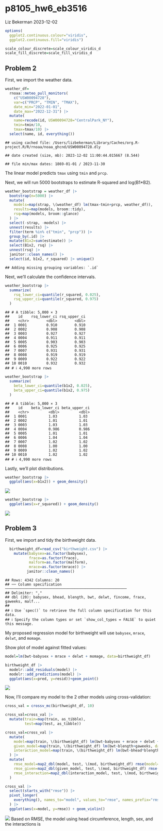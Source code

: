 p8105_hw6_eb3516
================
Liz Bekerman
2023-12-02

``` r
options(
  ggplot2.continuous.colour="viridis",
  ggplot2.continuous.fill="viridis")

scale_colour_discrete=scale_colour_viridis_d
scale_fill_discrete=scale_fill_viridis_d
```

## Problem 2

First, we import the weather data.

``` r
weather_df=
  rnoaa::meteo_pull_monitors(
    c("USW00094728"),
    var=c("PRCP", "TMIN", "TMAX"),
    date_min="2022-01-01",
    date_max="2022-12-31") |>
  mutate(
    name=recode(id, USW00094728="CentralPark_NY"),
    tmin=tmin/10,
    tmax=tmax/10) |>
  select(name, id, everything())
```

    ## using cached file: /Users/lizbekerman/Library/Caches/org.R-project.R/R/rnoaa/noaa_ghcnd/USW00094728.dly

    ## date created (size, mb): 2023-12-02 11:00:44.015667 (8.544)

    ## file min/max dates: 1869-01-01 / 2023-11-30

The linear model predicts `tmax` using `tmin` and `prcp`.

Next, we will run 5000 bootstraps to estimate R-squared and log(B1\*B2).

``` r
weather_bootstrap = weather_df |>
  bootstrap(n=5000) |>
  mutate(
    models=map(strap, \(weather_df) lm(tmax~tmin+prcp, weather_df)),
    results=map(models, broom::tidy),
    rsq=map(models, broom::glance)
  ) |>
  select(-strap, -models) |>
  unnest(results) |>
  filter(term %in% c("tmin", "prcp")) |>
  group_by(.id) |>
  mutate(B1x2=sum(estimate)) |>
  select(B1x2, rsq) |>
  unnest(rsq) |>
  janitor::clean_names() |>
  select(id, b1x2, r_squared) |> unique()
```

    ## Adding missing grouping variables: `.id`

Next, we’ll calculate the confidence intervals.

``` r
weather_bootstrap |>
  summarize(
    rsq_lower_ci=quantile(r_squared, 0.025),
    rsq_upper_ci=quantile(r_squared, 0.975)
  )
```

    ## # A tibble: 5,000 × 3
    ##    id    rsq_lower_ci rsq_upper_ci
    ##    <chr>        <dbl>        <dbl>
    ##  1 0001         0.910        0.910
    ##  2 0002         0.908        0.908
    ##  3 0003         0.927        0.927
    ##  4 0004         0.911        0.911
    ##  5 0005         0.903        0.903
    ##  6 0006         0.925        0.925
    ##  7 0007         0.931        0.931
    ##  8 0008         0.919        0.919
    ##  9 0009         0.922        0.922
    ## 10 0010         0.932        0.932
    ## # ℹ 4,990 more rows

``` r
weather_bootstrap |>
  summarize(
    beta_lower_ci=quantile(b1x2, 0.025),
    beta_upper_ci=quantile(b1x2, 0.975)
  )
```

    ## # A tibble: 5,000 × 3
    ##    id    beta_lower_ci beta_upper_ci
    ##    <chr>         <dbl>         <dbl>
    ##  1 0001          1.03          1.03 
    ##  2 0002          1.01          1.01 
    ##  3 0003          1.03          1.03 
    ##  4 0004          0.986         0.986
    ##  5 0005          1.01          1.01 
    ##  6 0006          1.04          1.04 
    ##  7 0007          1.02          1.02 
    ##  8 0008          1.00          1.00 
    ##  9 0009          1.02          1.02 
    ## 10 0010          1.02          1.02 
    ## # ℹ 4,990 more rows

Lastly, we’ll plot distributions.

``` r
weather_bootstrap |>
  ggplot(aes(x=b1x2)) + geom_density()
```

![](p8105_hw6_eb3516_files/figure-gfm/unnamed-chunk-5-1.png)<!-- -->

``` r
weather_bootstrap |>
  ggplot(aes(x=r_squared)) + geom_density()
```

![](p8105_hw6_eb3516_files/figure-gfm/unnamed-chunk-5-2.png)<!-- -->

## Problem 3

First, we import and tidy the birthweight data.

``` r
  birthweight_df=read_csv("birthweight.csv") |>
    mutate(babysex=as.factor(babysex),
           frace=as.factor(frace),
           malform=as.factor(malform),
           mrace=as.factor(mrace)) |>
          janitor::clean_names()
```

    ## Rows: 4342 Columns: 20
    ## ── Column specification ────────────────────────────────────────────────────────
    ## Delimiter: ","
    ## dbl (20): babysex, bhead, blength, bwt, delwt, fincome, frace, gaweeks, malf...
    ## 
    ## ℹ Use `spec()` to retrieve the full column specification for this data.
    ## ℹ Specify the column types or set `show_col_types = FALSE` to quiet this message.

My proposed regression model for birthweight will use `babysex`,
`mrace`, `delwt`, and `momage`.

Show plot of model against fitted values:

``` r
model=lm(bwt~babysex + mrace + delwt + momage, data=birthweight_df)

birthweight_df |>
  modelr::add_residuals(model) |>
  modelr::add_predictions(model) |>
  ggplot(aes(x=pred, y=resid))+geom_point()
```

![](p8105_hw6_eb3516_files/figure-gfm/unnamed-chunk-7-1.png)<!-- -->

Now, I’ll compare my model to the 2 other models using cross-validation:

``` r
cross_val = crossv_mc(birthweight_df, 10)

cross_val=cross_val |>
  mutate(train=map(train, as_tibble),
         test=map(test, as_tibble))

cross_val=cross_val |>
  mutate(
    model=map(train, \(birthweight_df) lm(bwt~babysex + mrace + delwt + momage, data=birthweight_df)),
    given_model=map(train, \(birthweight_df) lm(bwt~blength+gaweeks, data=birthweight_df)),
    interaction_model=map(train, \(birthweight_df) lm(bwt~bhead*blength*babysex, data=birthweight_df))
  ) |>
  mutate(
    rmse_model=map2_dbl(model, test, \(mod, birthweight_df) rmse(model=mod, data=birthweight_df)),
    rmse_given=map2_dbl(given_model, test, \(mod, birthweight_df) rmse(model=mod, data=birthweight_df)),
    rmse_interaction=map2_dbl(interaction_model, test, \(mod, birthweight_df) rmse(model=mod, data=birthweight_df))
  )

cross_val |>
  select(starts_with("rmse")) |>
  pivot_longer(
    everything(), names_to="model", values_to="rmse", names_prefix="rmse_"
  ) |>
  ggplot(aes(x=model, y=rmse)) + geom_violin()
```

![](p8105_hw6_eb3516_files/figure-gfm/unnamed-chunk-8-1.png)<!-- -->
Based on RMSE, the model using head circumference, length, sex, and the
interactions is
